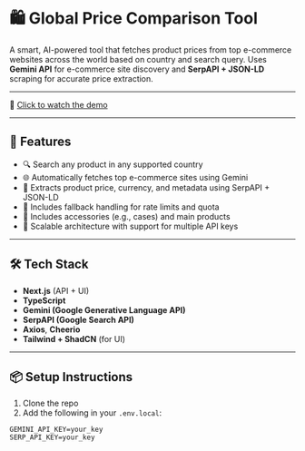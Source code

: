 # 🛍️ Global Price Comparison Tool

A smart, AI-powered tool that fetches product prices from top e-commerce websites across the world based on country and search query. Uses **Gemini API** for e-commerce site discovery and **SerpAPI + JSON-LD** scraping for accurate price extraction.


---

🎥 [Click to watch the demo](https://drive.google.com/file/d/1nJiwF_qW2FM3QC3ABAMNWR4f5qLFHEYw/view?usp=sharing)


---

## 🚀 Features

- 🔍 Search any product in any supported country
- 🌐 Automatically fetches top e-commerce sites using Gemini
- 🤖 Extracts product price, currency, and metadata using SerpAPI + JSON-LD
- 🎯 Includes fallback handling for rate limits and quota
- 🧩 Includes accessories (e.g., cases) and main products
- 🧠 Scalable architecture with support for multiple API keys

---

## 🛠️ Tech Stack

- **Next.js** (API + UI)
- **TypeScript**
- **Gemini (Google Generative Language API)**
- **SerpAPI (Google Search API)**
- **Axios**, **Cheerio**
- **Tailwind + ShadCN** (for UI)

---

## 📦 Setup Instructions

1. Clone the repo
2. Add the following in your `.env.local`:

```env
GEMINI_API_KEY=your_key
SERP_API_KEY=your_key

